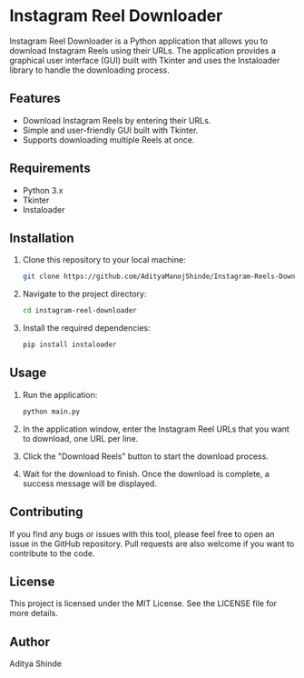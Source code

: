 # Instagram Reel Downloader

Instagram Reel Downloader is a Python application that allows you to download Instagram Reels using their URLs. The application provides a graphical user interface (GUI) built with Tkinter and uses the Instaloader library to handle the downloading process.

## Features

- Download Instagram Reels by entering their URLs.
- Simple and user-friendly GUI built with Tkinter.
- Supports downloading multiple Reels at once.

## Requirements

- Python 3.x
- Tkinter
- Instaloader

## Installation

1. Clone this repository to your local machine:

    ```bash
    git clone https://github.com/AdityaManojShinde/Instagram-Reels-Downloader.git
    ```

2. Navigate to the project directory:

    ```bash
    cd instagram-reel-downloader
    ```

3. Install the required dependencies:

    ```bash
    pip install instaloader
    ```

## Usage

1. Run the application:

    ```bash
    python main.py
    ```

2. In the application window, enter the Instagram Reel URLs that you want to download, one URL per line.

3. Click the "Download Reels" button to start the download process.

4. Wait for the download to finish. Once the download is complete, a success message will be displayed.

## Contributing

If you find any bugs or issues with this tool, please feel free to open an issue in the GitHub repository. Pull requests are also welcome if you want to contribute to the code.

## License

This project is licensed under the MIT License. See the LICENSE file for more details.

## Author
Aditya Shinde